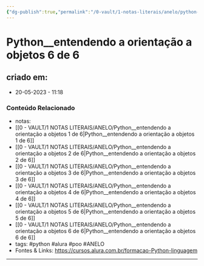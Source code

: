 ```yaml
---
{"dg-publish":true,"permalink":"/0-vault/1-notas-literais/anelo/python-entendendo-a-orientacao-a-objetos-6-de-6/","tags":["python","alura","poo","ANELO"],"dgHomeLink":true,"dgShowLocalGraph":true,"dgShowFileTree":true,"dgEnableSearch":true,"noteIcon":""}
---
```


# Python__entendendo a orientação a objetos 6 de 6

## criado em: 
-  20-05-2023 - 11:18

### Conteúdo Relacionado
- notas: 
- [[0 - VAULT/1 NOTAS LITERAIS/ANELO/Python__entendendo a orientação a objetos 1 de 6\|Python__entendendo a orientação a objetos 1 de 6]]
- [[0 - VAULT/1 NOTAS LITERAIS/ANELO/Python__entendendo a orientação a objetos 2 de 6\|Python__entendendo a orientação a objetos 2 de 6]]
- [[0 - VAULT/1 NOTAS LITERAIS/ANELO/Python__entendendo a orientação a objetos 3 de 6\|Python__entendendo a orientação a objetos 3 de 6]]
- [[0 - VAULT/1 NOTAS LITERAIS/ANELO/Python__entendendo a orientação a objetos 4 de 6\|Python__entendendo a orientação a objetos 4 de 6]]
- [[0 - VAULT/1 NOTAS LITERAIS/ANELO/Python__entendendo a orientação a objetos 5 de 6\|Python__entendendo a orientação a objetos 5 de 6]]
- [[0 - VAULT/1 NOTAS LITERAIS/ANELO/Python__entendendo a orientação a objetos 6 de 6\|Python__entendendo a orientação a objetos 6 de 6]]
- tags: #python #alura #poo #ANELO 
- Fontes & Links: https://cursos.alura.com.br/formacao-Python-linguagem

---

